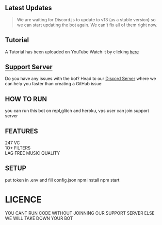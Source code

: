## Latest Updates

> We are  waiting for Discord.js to update to v13 (as a stable version) so we can start updating the bot again. We can't fix all of them right now.

##  Tutorial

A Tutorial has been uploaded on YouTube  Watch it by clicking [here](https://www.youtube.com/channel/UCRTljDU5eoJ_RBtgqVVAVSg)


## [Support Server](https://discord.gg/2pbjfSdXcw)

Do you have any issues with the bot? Head to our [Discord Server](https://discord.gg/2pbjfSdXcw) where we can help you faster than creating a GitHub issue




## HOW TO RUN

you can run this bot on repl,glitch and heroku, vps user can join support server



## FEATURES

247 VC <br> 1O+ FILTERS <br> LAG FREE MUSIC QUALITY

## SETUP
put token in .env and fill config.json
npm install
npm start

# LICENCE

YOU CANT RUN CODE WITHOUT JOINNING OUR SUPPORT SERVER ELSE WE WILL TAKE DOWN YOUR BOT
